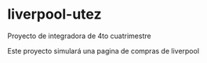 liverpool-utez
==============

Proyecto de integradora de 4to cuatrimestre

Este proyecto simulará una pagina de compras de liverpool
